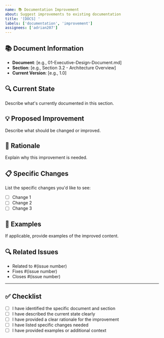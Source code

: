 ```yaml
---
name: 📚 Documentation Improvement
about: Suggest improvements to existing documentation
title: '[DOCS] '
labels: ['documentation', 'improvement']
assignees: ['adrian207']
---
```


## 📚 Document Information
- **Document**: [e.g., 01-Executive-Design-Document.md]
- **Section**: [e.g., Section 3.2 - Architecture Overview]
- **Current Version**: [e.g., 1.0]

## 🔍 Current State
Describe what's currently documented in this section.

## 💡 Proposed Improvement
Describe what should be changed or improved.

## 🎯 Rationale
Explain why this improvement is needed.

## 📋 Specific Changes
List the specific changes you'd like to see:
- [ ] Change 1
- [ ] Change 2
- [ ] Change 3

## 📸 Examples
If applicable, provide examples of the improved content.

## 🔍 Related Issues
- Related to #(issue number)
- Fixes #(issue number)
- Closes #(issue number)

---

## ✅ Checklist
- [ ] I have identified the specific document and section
- [ ] I have described the current state clearly
- [ ] I have provided a clear rationale for the improvement
- [ ] I have listed specific changes needed
- [ ] I have provided examples or additional context
